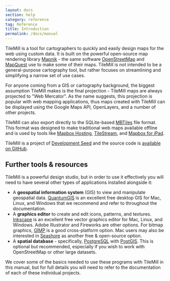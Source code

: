 ```yaml
---
layout: docs
section: help
category: reference
tag: Reference
title: Introduction
permalink: /docs/manual
---
```


TileMill is a tool for cartographers to quickly and easily design maps for the web using custom data. It is built on the powerful open-source map rendering library [Mapnik](http://www.mapnik.org) - the same software [OpenStreetMap](http://www.openstreetmap.org/) and [MapQuest](http://www.mapquest.com) use to make some of their maps. TileMill is not intended to be a general-purpose cartography tool, but rather focuses on streamlining and simplifying a narrow set of use cases.

For anyone coming from a GIS or cartography background, the biggest assumption TileMill makes is the final projection - TileMill maps are always projected to "Web Mercator". As the name suggests, this projection is popular with web mapping applications, thus maps created with TileMill can be displayed using the Google Maps API, OpenLayers, and a number of other projects.

TileMill can also export directly to the SQLite-based [MBTiles](http://www.mbtiles.org) file format. This format was designed to make traditional web maps available offline and is used by tools like [Mapbox Hosting](http://mapbox.com/hosting), [TileStream](https://github.com/mapbox/tilestream), and [Mapbox for iPad](http://mapbox.com/ipad).

TileMill is a project of [Development Seed](http://www.developmentseed.org) and the source code is [available on GitHub](http://github.com/mapbox/tilemill).

## Further tools & resources

TileMill is a powerful design studio, but in order to use it effectively you will need to have several other types of applications installed alongside it:

- A **geospatial information system** (GIS) to view and manipulate geospatial data. [QuantumGIS](http://qgis.org) is an excellent free desktop GIS for Mac, Linux, and Windows that we recommend and refer to throughout the documentation.
- A **graphics editor** to create and edit icons, patterns, and textures. [Inkscape](http://inkscape.org) is an excellent free vector graphics editor for Mac, Linux, and Windows. Adobe Illustrator and Fireworks are other options. For bitmap graphics, [GIMP](http://www.gimp.org) is a good cross-platform option. Mac users may also be interested in [Seashore](http://seashore.sourceforge.net) as another free & open-source option.
- A **spatial database** - specifically, [PostgreSQL](http://postgresql.org) with [PostGIS](http://postgis.refractions.net). This is optional but recommended, especially if you wish to work with OpenStreetMap or other large datasets.

We cover some of the basics needed to use these programs with TileMill in this manual, but for full details you will need to refer to the documentation of each of these individual projects.


